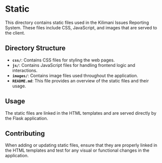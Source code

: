 # Static

This directory contains static files used in the Kilimani Issues Reporting System. These files include CSS, JavaScript, and images that are served to the client.

## Directory Structure

- **`css/`**: Contains CSS files for styling the web pages.
- **`js/`**: Contains JavaScript files for handling frontend logic and interactions.
- **`images/`**: Contains image files used throughout the application.
- **`README.md`**: This file provides an overview of the static files and their usage.

## Usage

The static files are linked in the HTML templates and are served directly by the Flask application.

## Contributing

When adding or updating static files, ensure that they are properly linked in the HTML templates and test for any visual or functional changes in the application.
